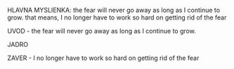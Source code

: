 HLAVNA MYSLIENKA: the fear will never go away as long as I continue to grow. that means, I no longer have to work so hard on getting rid of the fear

UVOD - the fear will never go away as long as I continue to grow.


JADRO


ZAVER - I no longer have to work so hard on getting rid of the fear